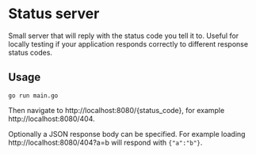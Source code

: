 # Status server

Small server that will reply with the status code you tell it to. Useful for locally testing if your application responds correctly to different response status codes.

## Usage

```
go run main.go
````

Then navigate to http://localhost:8080/{status_code}, for example http://localhost:8080/404.

Optionally a JSON response body can be specified. For example loading http://localhost:8080/404?a=b will respond with `{"a":"b"}`.